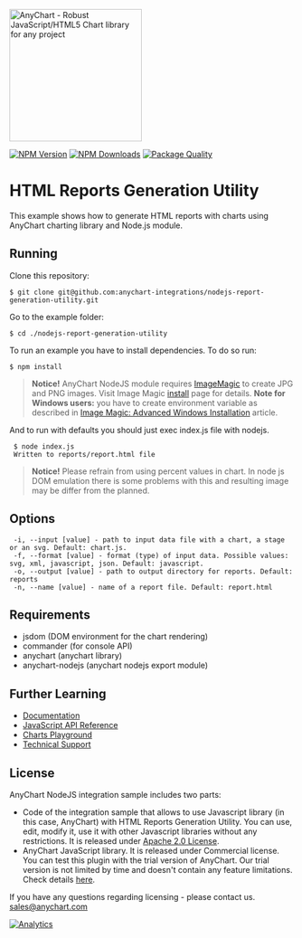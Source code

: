 [<img src="https://cdn.anychart.com/images/logo-transparent-segoe.png?2" width="234px" alt="AnyChart - Robust JavaScript/HTML5 Chart library for any project">](https://anychart.com)

[![NPM Version][npm-image]][npm-url] [![NPM Downloads][downloads-image]][downloads-url] [![Package Quality][quality-image]][quality-url]

# HTML Reports Generation Utility
This example shows how to generate HTML reports with charts using AnyChart charting library and Node.js module.

## Running
Clone this repository:
```
$ git clone git@github.com:anychart-integrations/nodejs-report-generation-utility.git
```
Go to the example folder:
```
$ cd ./nodejs-report-generation-utility
```
To run an example you have to install dependencies. To do so run:
```
$ npm install
```
> **Notice!**
> AnyChart NodeJS module requires [ImageMagic](https://www.imagemagick.org) to create JPG and PNG images.
Visit Image Magic [install](https://www.imagemagick.org/script/index.php) page for details.
**Note for Windows users:** you have to create environment variable as described in [Image Magic: Advanced Windows Installation](https://www.imagemagick.org/script/advanced-windows-installation.php) article.

And to run with defaults you should just exec index.js file with nodejs. 
```
 $ node index.js 
 Written to reports/report.html file
```
> **Notice!**
> Please refrain from using percent values in chart. In node js DOM emulation there is some problems with this and resulting image may be differ from the planned.

## Options
```
 -i, --input [value] - path to input data file with a chart, a stage or an svg. Default: chart.js.
 -f, --format [value] - format (type) of input data. Possible values: svg, xml, javascript, json. Default: javascript.
 -o, --output [value] - path to output directory for reports. Default: reports
 -n, --name [value] - name of a report file. Default: report.html
```

## Requirements
* jsdom (DOM environment for the chart rendering)
* commander (for console API)
* anychart (anychart library)
* anychart-nodejs (anychart nodejs export module)

## Further Learning
* [Documentation](https://docs.anychart.com)
* [JavaScript API Reference](https://api.anychart.com)
* [Charts Playground](https://playground.anychart.com)
* [Technical Support](https://anychart.com/support)

## License
AnyChart NodeJS integration sample includes two parts:
- Code of the integration sample that allows to use Javascript library (in this case, AnyChart) with HTML Reports Generation Utility. You can use, edit, modify it, use it with other Javascript libraries without any restrictions. It is released under [Apache 2.0 License](https://github.com/anychart-integrations/nodejs-report-generation-utility/blob/master/LICENSE).
- AnyChart JavaScript library. It is released under Commercial license. You can test this plugin with the trial version of AnyChart. Our trial version is not limited by time and doesn't contain any feature limitations. Check details [here](https://www.anychart.com/buy/).

If you have any questions regarding licensing - please contact us. <sales@anychart.com>

[![Analytics](https://ga-beacon.appspot.com/UA-228820-4/Integrations/nodejs-report-generation-utility?pixel&useReferer)](https://github.com/igrigorik/ga-beacon)

[npm-image]: https://img.shields.io/npm/v/nodejs-report-generation-utility.svg?style=flat-square
[npm-url]: https://www.npmjs.com/package/nodejs-report-generation-utility
[downloads-image]: https://img.shields.io/npm/dm/nodejs-report-generation-utility.svg?style=flat-square
[downloads-url]: https://www.npmjs.com/package/nodejs-report-generation-utility
[quality-image]: http://npm.packagequality.com/shield/nodejs-report-generation-utility.svg?style=flat-square
[quality-url]: http://packagequality.com/#?package=nodejs-report-generation-utility